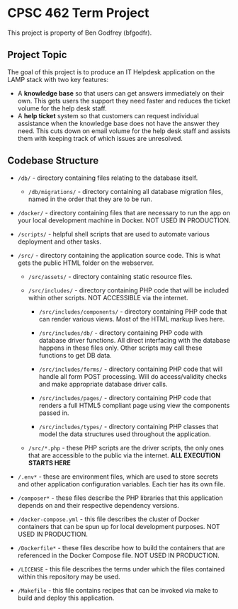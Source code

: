# CPSC 462 Term Project

This project is property of Ben Godfrey (bfgodfr).

## Project Topic

The goal of this project is to produce an IT Helpdesk application on the LAMP
stack with two key features:

- A **knowledge base** so that users can get answers immediately on their own.
  This gets users the support they need faster and reduces the ticket volume
  for the help desk staff.
- A **help ticket** system so that customers can request individual assistance
  when the knowledge base does not have the answer they need. This cuts down on
  email volume for the help desk staff and assists them with keeping track of
  which issues are unresolved.

## Codebase Structure

- `/db/` - directory containing files relating to the database itself.

  - `/db/migrations/` - directory containing all database migration files,
    named in the order that they are to be run.

- `/docker/` - directory containing files that are necessary to run the app on
  your local development machine in Docker. NOT USED IN PRODUCTION.

- `/scripts/` - helpful shell scripts that are used to automate various
  deployment and other tasks.

- `/src/` - directory containing the application source code. This is what gets
  the public HTML folder on the webserver.

  - `/src/assets/` - directory containing static resource files.

  - `/src/includes/` - directory containing PHP code that will be included
    within other scripts. NOT ACCESSIBLE via the internet.

    - `/src/includes/components/` - directory containing PHP code that can
      render various views. Most of the HTML markup lives here.

    - `/src/includes/db/` - directory containing PHP code with database driver
      functions. All direct interfacing with the database happens in these
      files only. Other scripts may call these functions to get DB data.

    - `/src/includes/forms/` - directory containing PHP code that will handle
      all form POST processing. Will do access/validity checks and make
      appropriate database driver calls.

    - `/src/includes/pages/` - directory containing PHP code that renders a
      full HTML5 compliant page using view the components passed in.

    - `/src/includes/types/` - directory containing PHP classes that model the
      data structures used throughout the application.

  - `/src/*.php` - these PHP scripts are the driver scripts, the only ones that
    are accessible to the public via the internet. **ALL EXECUTION STARTS HERE**

- `/.env*` - these are environment files, which are used to store secrets and
  other application configuration variables. Each tier has its own file.
- `/composer*` - these files describe the PHP libraries that this application
  depends on and their respective dependency versions.
- `/docker-compose.yml` - this file describes the cluster of Docker containers
  that can be spun up for local development purposes. NOT USED IN PRODUCTION.
- `/Dockerfile*` - these files describe how to build the containers that are
  referenced in the Docker Compose file. NOT USED IN PRODUCTION.
- `/LICENSE` - this file describes the terms under which the files contained
  within this repository may be used.
- `/Makefile` - this file contains recipes that can be invoked via make to
  build and deploy this application.
